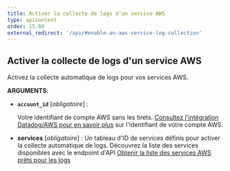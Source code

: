 ```yaml
---
title: Activer la collecte de logs d'un service AWS
type: apicontent
order: 15.09
external_redirect: '/api/#enable-an-aws-service-log-collection'
---
```

## Activer la collecte de logs d'un service AWS

Activez la collecte automatique de logs pour vos services AWS.

**ARGUMENTS**:

* **`account_id`** [*obligatoire*] :

    Votre identifiant de compte AWS sans les tirets.
   [Consultez l'intégration Datadog/AWS pour en savoir plus][1] sur l'identifiant de votre compte AWS.

* **services** [*obligatoire*] :
  Un tableau d'ID de services définis pour activer la collecte automatique de logs.
    Découvrez la liste des services disponibles avec le endpoint d'API [Obtenir la liste des services AWS prêts pour les logs][2]

[1]: /fr/integrations/amazon_web_services/#configuration
[2]: /fr/api/#get-list-of-aws-log-ready-services